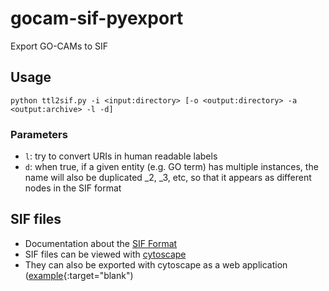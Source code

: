 # gocam-sif-pyexport
Export GO-CAMs to SIF

## Usage
```
python ttl2sif.py -i <input:directory> [-o <output:directory> -a <output:archive> -l -d]
```

### Parameters
* `l`: try to convert URIs in human readable labels
* `d`: when true, if a given entity (e.g. GO term) has multiple instances, the name will also be duplicated _2, _3, etc, so that it appears as different nodes in the SIF format

## SIF files
* Documentation about the [SIF Format](http://manual.cytoscape.org/en/stable/Supported_Network_File_Formats.html)
* SIF files can be viewed with [cytoscape](https://cytoscape.org)
* They can also be exported with cytoscape as a web application ([example](http://gocams-sif.s3-website-us-west-1.amazonaws.com/#/){:target="blank")
